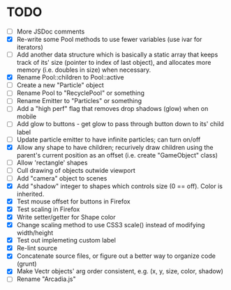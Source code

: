 # TODO

* [ ] More JSDoc comments
* [X] Re-write some Pool methods to use fewer variables (use ivar for iterators)
* [ ] Add another data structure which is basically a static array that keeps track of 
	  its' size (pointer to index of last object), and allocates more memory 
	  (i.e. doubles in size) when necessary. 
* [X] Rename Pool::children to Pool::active
* [ ] Create a new "Particle" object
* [ ] Rename Pool to "RecyclePool" or something
* [ ] Rename Emitter to "Particles" or something
* [ ] Add a "high perf" flag that removes drop shadows (glow) when on mobile
* [ ] Add glow to buttons - get glow to pass through button down to its' child label
* [ ] Update particle emitter to have infinite particles; can turn on/off
* [X] Allow any shape to have children; recurively draw children using the parent's current position
      as an offset (i.e. create "GameObject" class)
* [ ] Allow 'rectangle' shapes
* [ ] Cull drawing of objects outwide viewport
* [ ] Add "camera" object to scenes
* [X] Add "shadow" integer to shapes which controls size (0 == off). Color is inherited.
* [X] Test mouse offset for buttons in Firefox
* [X] Test <canvas> scaling in Firefox
* [X] Write setter/getter for Shape color
* [X] Change <canvas> scaling method to use CSS3 scale() instead of modifying width/height
* [X] Test out implemeting custom label
* [X] Re-lint source
* [X] Concatenate source files, or figure out a better way to organize code (grunt)
* [X] Make Vectr objects' arg order consistent, e.g. (x, y, size, color, shadow)
* [ ] Rename "Arcadia.js"

